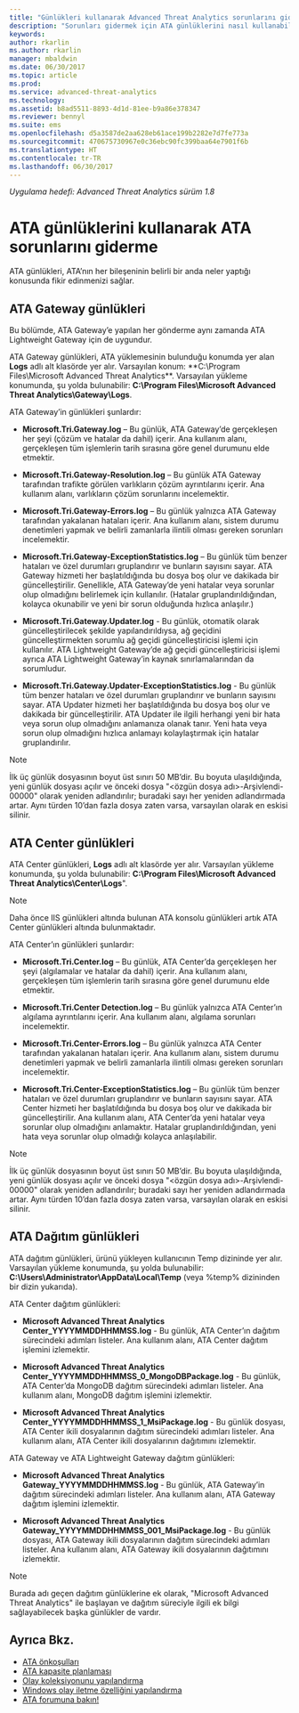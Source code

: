 ```yaml
---
title: "Günlükleri kullanarak Advanced Threat Analytics sorunlarını giderme | Microsoft Docs"
description: "Sorunları gidermek için ATA günlüklerini nasıl kullanabileceğiniz açıklanır"
keywords: 
author: rkarlin
ms.author: rkarlin
manager: mbaldwin
ms.date: 06/30/2017
ms.topic: article
ms.prod: 
ms.service: advanced-threat-analytics
ms.technology: 
ms.assetid: b8ad5511-8893-4d1d-81ee-b9a86e378347
ms.reviewer: bennyl
ms.suite: ems
ms.openlocfilehash: d5a3587de2aa628eb61ace199b2282e7d7fe773a
ms.sourcegitcommit: 470675730967e0c36ebc90fc399baa64e7901f6b
ms.translationtype: HT
ms.contentlocale: tr-TR
ms.lasthandoff: 06/30/2017
---
```

*Uygulama hedefi: Advanced Threat Analytics sürüm 1.8*



# ATA günlüklerini kullanarak ATA sorunlarını giderme
<a id="troubleshooting-ata-using-the-ata-logs" class="xliff"></a>
ATA günlükleri, ATA’nın her bileşeninin belirli bir anda neler yaptığı konusunda fikir edinmenizi sağlar.

## ATA Gateway günlükleri
<a id="ata-gateway-logs" class="xliff"></a>
Bu bölümde, ATA Gateway’e yapılan her gönderme aynı zamanda ATA Lightweight Gateway için de uygundur. 

ATA Gateway günlükleri, ATA yüklemesinin bulunduğu konumda yer alan **Logs** adlı alt klasörde yer alır. Varsayılan konum: **C:\Program Files\Microsoft Advanced Threat Analytics\**. Varsayılan yükleme konumunda, şu yolda bulunabilir: **C:\Program Files\Microsoft Advanced Threat Analytics\Gateway\Logs**.

ATA Gateway’in günlükleri şunlardır:

-   **Microsoft.Tri.Gateway.log** – Bu günlük, ATA Gateway’de gerçekleşen her şeyi (çözüm ve hatalar da dahil) içerir. Ana kullanım alanı, gerçekleşen tüm işlemlerin tarih sırasına göre genel durumunu elde etmektir.

-   **Microsoft.Tri.Gateway-Resolution.log** – Bu günlük ATA Gateway tarafından trafikte görülen varlıkların çözüm ayrıntılarını içerir. Ana kullanım alanı, varlıkların çözüm sorunlarını incelemektir.

-   **Microsoft.Tri.Gateway-Errors.log** – Bu günlük yalnızca ATA Gateway tarafından yakalanan hataları içerir. Ana kullanım alanı, sistem durumu denetimleri yapmak ve belirli zamanlarla ilintili olması gereken sorunları incelemektir.

-   **Microsoft.Tri.Gateway-ExceptionStatistics.log** – Bu günlük tüm benzer hataları ve özel durumları gruplandırır ve bunların sayısını sayar.
    ATA Gateway hizmeti her başlatıldığında bu dosya boş olur ve dakikada bir güncelleştirilir. Genellikle, ATA Gateway’de yeni hatalar veya sorunlar olup olmadığını belirlemek için kullanılır. (Hatalar gruplandırıldığından, kolayca okunabilir ve yeni bir sorun olduğunda hızlıca anlaşılır.)
-   **Microsoft.Tri.Gateway.Updater.log** - Bu günlük, otomatik olarak güncelleştirilecek şekilde yapılandırıldıysa, ağ geçidini güncelleştirmekten sorumlu ağ geçidi güncelleştiricisi işlemi için kullanılır. ATA Lightweight Gateway’de ağ geçidi güncelleştiricisi işlemi ayrıca ATA Lightweight Gateway’in kaynak sınırlamalarından da sorumludur.
-   **Microsoft.Tri.Gateway.Updater-ExceptionStatistics.log** - Bu günlük tüm benzer hataları ve özel durumları gruplandırır ve bunların sayısını sayar. ATA Updater hizmeti her başlatıldığında bu dosya boş olur ve dakikada bir güncelleştirilir. ATA Updater ile ilgili herhangi yeni bir hata veya sorun olup olmadığını anlamanıza olanak tanır. Yeni hata veya sorun olup olmadığını hızlıca anlamayı kolaylaştırmak için hatalar gruplandırılır.

> [!NOTE]
> İlk üç günlük dosyasının boyut üst sınırı 50 MB’dir. Bu boyuta ulaşıldığında, yeni günlük dosyası açılır ve önceki dosya "&lt;özgün dosya adı&gt;-Arşivlendi-00000" olarak yeniden adlandırılır; buradaki sayı her yeniden adlandırmada artar. Aynı türden 10’dan fazla dosya zaten varsa, varsayılan olarak en eskisi silinir.

## ATA Center günlükleri
<a id="ata-center-logs" class="xliff"></a>
ATA Center günlükleri, **Logs** adlı alt klasörde yer alır. Varsayılan yükleme konumunda, şu yolda bulunabilir: **C:\Program Files\Microsoft Advanced Threat Analytics\Center\Logs**".
> [!Note]
> Daha önce IIS günlükleri altında bulunan ATA konsolu günlükleri artık ATA Center günlükleri altında bulunmaktadır.

ATA Center’ın günlükleri şunlardır:

-   **Microsoft.Tri.Center.log** – Bu günlük, ATA Center’da gerçekleşen her şeyi (algılamalar ve hatalar da dahil) içerir. Ana kullanım alanı, gerçekleşen tüm işlemlerin tarih sırasına göre genel durumunu elde etmektir.

-   **Microsoft.Tri.Center Detection.log** – Bu günlük yalnızca ATA Center’ın algılama ayrıntılarını içerir. Ana kullanım alanı, algılama sorunları incelemektir.

-   **Microsoft.Tri.Center-Errors.log** – Bu günlük yalnızca ATA Center tarafından yakalanan hataları içerir. Ana kullanım alanı, sistem durumu denetimleri yapmak ve belirli zamanlarla ilintili olması gereken sorunları incelemektir.

-   **Microsoft.Tri.Center-ExceptionStatistics.log** – Bu günlük tüm benzer hataları ve özel durumları gruplandırır ve bunların sayısını sayar.
    ATA Center hizmeti her başlatıldığında bu dosya boş olur ve dakikada bir güncelleştirilir. Ana kullanım alanı, ATA Center’da yeni hatalar veya sorunlar olup olmadığını anlamaktır. Hatalar gruplandırıldığından, yeni hata veya sorunlar olup olmadığı kolayca anlaşılabilir.

> [!NOTE]
> İlk üç günlük dosyasının boyut üst sınırı 50 MB’dir. Bu boyuta ulaşıldığında, yeni günlük dosyası açılır ve önceki dosya "&lt;özgün dosya adı&gt;-Arşivlendi-00000" olarak yeniden adlandırılır; buradaki sayı her yeniden adlandırmada artar. Aynı türden 10’dan fazla dosya zaten varsa, varsayılan olarak en eskisi silinir.


## ATA Dağıtım günlükleri
<a id="ata-deployment-logs" class="xliff"></a>
ATA dağıtım günlükleri, ürünü yükleyen kullanıcının Temp dizininde yer alır. Varsayılan yükleme konumunda, şu yolda bulunabilir: **C:\Users\Administrator\AppData\Local\Temp** (veya %temp% dizininden bir dizin yukarıda).

ATA Center dağıtım günlükleri:

-   **Microsoft Advanced Threat Analytics Center_YYYYMMDDHHMMSS.log** - Bu günlük, ATA Center’ın dağıtım sürecindeki adımları listeler. Ana kullanım alanı, ATA Center dağıtım işlemini izlemektir.

-   **Microsoft Advanced Threat Analytics Center_YYYYMMDDHHMMSS_0_MongoDBPackage.log** - Bu günlük, ATA Center’da MongoDB dağıtım sürecindeki adımları listeler. Ana kullanım alanı, MongoDB dağıtım işlemini izlemektir.

-   **Microsoft Advanced Threat Analytics Center_YYYYMMDDHHMMSS_1_MsiPackage.log** - Bu günlük dosyası, ATA Center ikili dosyalarının dağıtım sürecindeki adımları listeler. Ana kullanım alanı, ATA Center ikili dosyalarının dağıtımını izlemektir.

ATA Gateway ve ATA Lightweight Gateway dağıtım günlükleri:

-   **Microsoft Advanced Threat Analytics Gateway_YYYYMMDDHHMMSS.log** - Bu günlük, ATA Gateway’in dağıtım sürecindeki adımları listeler. Ana kullanım alanı, ATA Gateway dağıtım işlemini izlemektir.

-   **Microsoft Advanced Threat Analytics Gateway_YYYYMMDDHHMMSS_001_MsiPackage.log** - Bu günlük dosyası, ATA Gateway ikili dosyalarının dağıtım sürecindeki adımları listeler. Ana kullanım alanı, ATA Gateway ikili dosyalarının dağıtımını izlemektir.


> [!NOTE] 
> Burada adı geçen dağıtım günlüklerine ek olarak, "Microsoft Advanced Threat Analytics" ile başlayan ve dağıtım süreciyle ilgili ek bilgi sağlayabilecek başka günlükler de vardır.


## Ayrıca Bkz.
<a id="see-also" class="xliff"></a>
- [ATA önkoşulları](ata-prerequisites.md)
- [ATA kapasite planlaması](ata-capacity-planning.md)
- [Olay koleksiyonunu yapılandırma](configure-event-collection.md)
- [Windows olay iletme özelliğini yapılandırma](configure-event-collection.md#configuring-windows-event-forwarding)
- [ATA forumuna bakın!](https://social.technet.microsoft.com/Forums/security/home?forum=mata)
